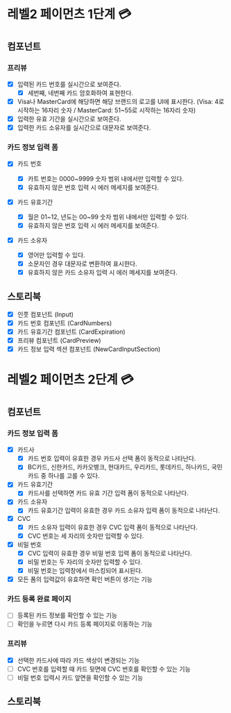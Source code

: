 # 레벨2 페이먼츠 1단계 💳

## 컴포넌트

### 프리뷰

- [x] 입력된 카드 번호를 실시간으로 보여준다.
  - [x] 세번째, 네번째 카드 암호화하여 표현한다.
- [x] Visa나 MasterCard에 해당하면 해당 브랜드의 로고를 UI에 표시한다. (Visa: 4로 시작하는 16자리 숫자 / MasterCard: 51~55로 시작하는 16자리 숫자)
- [x] 입력한 유효 기간을 실시간으로 보여준다.
- [x] 입력한 카드 소유자를 실시간으로 대문자로 보여준다.

### 카드 정보 입력 폼

- [x] 카드 번호

  - [x] 카트 번호는 0000~9999 숫자 범위 내에서만 입력할 수 있다.
  - [x] 유효하지 않은 번호 입력 시 에러 메세지를 보여준다.

- [x] 카드 유효기간

  - [x] 월은 01~12, 년도는 00~99 숫자 범위 내에서만 입력할 수 있다.
  - [x] 유효하지 않은 번호 입력 시 에러 메세지를 보여준다.

- [x] 카드 소유자
  - [x] 영어만 입력할 수 있다.
  - [x] 소문자인 경우 대문자로 변환하여 표시한다.
  - [x] 유효하지 않은 카드 소유자 입력 시 에러 메세지를 보여준다.

## 스토리북

- [x] 인풋 컴포넌트 (Input)
- [x] 카드 번호 컴포넌트 (CardNumbers)
- [x] 카드 유효기간 컴포넌트 (CardExpiration)
- [x] 프리뷰 컴포넌트 (CardPreview)
- [x] 카드 정보 입력 섹션 컴포넌트 (NewCardInputSection)

# 레벨2 페이먼츠 2단계 💳

## 컴포넌트

### 카드 정보 입력 폼

- [x] 카드사
  - [x] 카드 번호 입력이 유효한 경우 카드사 선택 폼이 동적으로 나타난다.
  - [x] BC카드, 신한카드, 카카오뱅크, 현대카드, 우리카드, 롯데카드, 하나카드, 국민카드 중 하나를 고를 수 있다.
- [x] 카드 유효기간
  - [x] 카드사를 선택하면 카드 유효 기간 입력 폼이 동적으로 나타난다.
- [x] 카드 소유자
  - [x] 카드 유효기간 입력이 유효한 경우 카드 소유자 입력 폼이 동적으로 나타난다.
- [x] CVC
  - [x] 카드 소유자 입력이 유효한 경우 CVC 입력 폼이 동적으로 나타난다.
  - [x] CVC 번호는 세 자리의 숫자만 입력할 수 있다.
- [x] 비밀 번호
  - [x] CVC 입력이 유효한 경우 비밀 번호 입력 폼이 동적으로 나타난다.
  - [x] 비밀 번호는 두 자리의 숫자만 입력할 수 있다.
  - [x] 비밀 번호는 입력창에서 마스킹되어 표시된다.
- [x] 모든 폼의 입력값이 유효하면 확인 버튼이 생기는 기능

### 카드 등록 완료 페이지

- [ ] 등록된 카드 정보를 확인할 수 있는 기능
- [ ] 확인을 누르면 다시 카드 등록 페이지로 이동하는 기능

### 프리뷰

- [x] 선택한 카드사에 따라 카드 색상이 변경되는 기능
- [ ] CVC 번호를 입력할 때 카드 뒷면에 CVC 번호를 확인할 수 있는 기능
- [ ] 비밀 번호 입력시 카드 앞면을 확인할 수 있는 기능

## 스토리북
